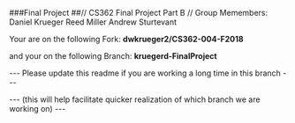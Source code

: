 ###Final Project
##// CS362 Final Project Part B
// Group Memembers:     Daniel Krueger
                        Reed Miller
                        Andrew Sturtevant

Your are on the following Fork: **dwkrueger2/CS362-004-F2018**

and your on the following Branch: **kruegerd-FinalProject**

---      Please update this readme if you are working a long time in this branch      ---

--- (this will help facilitate quicker realization of which branch we are working on) ---




